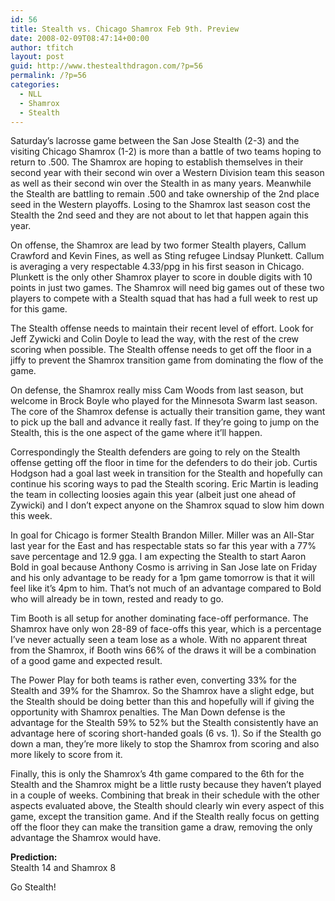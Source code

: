 ```yaml
---
id: 56
title: Stealth vs. Chicago Shamrox Feb 9th. Preview
date: 2008-02-09T08:47:14+00:00
author: tfitch
layout: post
guid: http://www.thestealthdragon.com/?p=56
permalink: /?p=56
categories:
  - NLL
  - Shamrox
  - Stealth
---
```

Saturday&#8217;s lacrosse game between the San Jose Stealth (2-3) and the visiting Chicago Shamrox (1-2) is more than a battle of two teams hoping to return to .500. The Shamrox are hoping to establish themselves in their second year with their second win over a Western Division team this season as well as their second win over the Stealth in as many years. Meanwhile the Stealth are battling to remain .500 and take ownership of the 2nd place seed in the Western playoffs. Losing to the Shamrox last season cost the Stealth the 2nd seed and they are not about to let that happen again this year.

On offense, the Shamrox are lead by two former Stealth players, Callum Crawford and Kevin Fines, as well as Sting refugee Lindsay Plunkett. Callum is averaging a very respectable 4.33/ppg in his first season in Chicago. Plunkett is the only other Shamrox player to score in double digits with 10 points in just two games. The Shamrox will need big games out of these two players to compete with a Stealth squad that has had a full week to rest up for this game.

The Stealth offense needs to maintain their recent level of effort. Look for Jeff Zywicki and Colin Doyle to lead the way, with the rest of the crew scoring when possible. The Stealth offense needs to get off the floor in a jiffy to prevent the Shamrox transition game from dominating the flow of the game.

On defense, the Shamrox really miss Cam Woods from last season, but welcome in Brock Boyle who played for the Minnesota Swarm last season. The core of the Shamrox defense is actually their transition game, they want to pick up the ball and advance it really fast. If they&#8217;re going to jump on the Stealth, this is the one aspect of the game where it&#8217;ll happen.

Correspondingly the Stealth defenders are going to rely on the Stealth offense getting off the floor in time for the defenders to do their job. Curtis Hodgson had a goal last week in transition for the Stealth and hopefully can continue his scoring ways to pad the Stealth scoring. Eric Martin is leading the team in collecting loosies again this year (albeit just one ahead of Zywicki) and I don&#8217;t expect anyone on the Shamrox squad to slow him down this week.

In goal for Chicago is former Stealth Brandon Miller. Miller was an All-Star last year for the East and has respectable stats so far this year with a 77% save percentage and 12.9 gga. I am expecting the Stealth to start Aaron Bold in goal because Anthony Cosmo is arriving in San Jose late on Friday and his only advantage to be ready for a 1pm game tomorrow is that it will feel like it&#8217;s 4pm to him. That&#8217;s not much of an advantage compared to Bold who will already be in town, rested and ready to go.

Tim Booth is all setup for another dominating face-off performance. The Shamrox have only won 28-89 of face-offs this year, which is a percentage I&#8217;ve never actually seen a team lose as a whole. With no apparent threat from the Shamrox, if Booth wins 66% of the draws it will be a combination of a good game and expected result.

The Power Play for both teams is rather even, converting 33% for the Stealth and 39% for the Shamrox. So the Shamrox have a slight edge, but the Stealth should be doing better than this and hopefully will if giving the opportunity with Shamrox penalties. The Man Down defense is the advantage for the Stealth 59% to 52% but the Stealth consistently have an advantage here of scoring short-handed goals (6 vs. 1). So if the Stealth go down a man, they&#8217;re more likely to stop the Shamrox from scoring and also more likely to score from it.

Finally, this is only the Shamrox&#8217;s 4th game compared to the 6th for the Stealth and the Shamrox might be a little rusty because they haven&#8217;t played in a couple of weeks. Combining that break in their schedule with the other aspects evaluated above, the Stealth should clearly win every aspect of this game, except the transition game. And if the Stealth really focus on getting off the floor they can make the transition game a draw, removing the only advantage the Shamrox would have.

**Prediction:**  
Stealth 14 and Shamrox 8

Go Stealth!